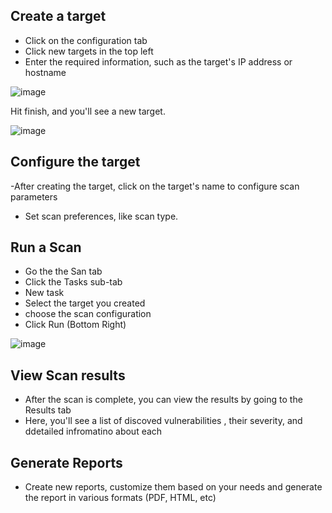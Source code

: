 ## Create a target
- Click on the configuration tab
- Click new targets in the top left
- Enter the required information, such as the target's IP address or hostname

![image](https://github.com/Shawn-Nichol/Cybersecurity-Projects/assets/30714313/2d67f77e-b507-4066-8ae4-288dc2c55c53)

Hit finish, and you'll see a new target.

![image](https://github.com/Shawn-Nichol/Cybersecurity-Projects/assets/30714313/0bb6fdb3-b58f-476b-b254-abb3b22ce2ed)

## Configure the target
-After creating the target, click on the  target's name to configure scan parameters
- Set scan preferences, like scan type. 

## Run a Scan
- Go the the San tab
- Click the Tasks sub-tab
- New task
- Select the target you created
- choose the scan configuration
- Click Run (Bottom Right)

![image](https://github.com/Shawn-Nichol/Cybersecurity-Projects/assets/30714313/6a4fad39-7cf3-46ce-97ea-af6a03ff2bd6)

## View Scan results
- After the scan is complete, you can view the results by going to the Results tab
- Here, you'll see a list of discoved vulnerabilities , their severity, and ddetailed infromatino about each

## Generate Reports
- Create new reports, customize them based on your needs and generate the report in various formats (PDF, HTML, etc)



